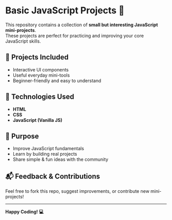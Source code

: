 # Basic JavaScript Projects 🚀

This repository contains a collection of **small but interesting JavaScript mini-projects**.  
These projects are perfect for practicing and improving your core JavaScript skills.

## 📂 Projects Included

- Interactive UI components   
- Useful everyday mini-tools  
- Beginner-friendly and easy to understand

## 🔧 Technologies Used

- **HTML**  
- **CSS**  
- **JavaScript (Vanilla JS)**

## 🎯 Purpose

- Improve JavaScript fundamentals  
- Learn by building real projects  
- Share simple & fun ideas with the community

## 📬 Feedback & Contributions

Feel free to fork this repo, suggest improvements, or contribute new mini-projects!

---

**Happy Coding! 💻**
